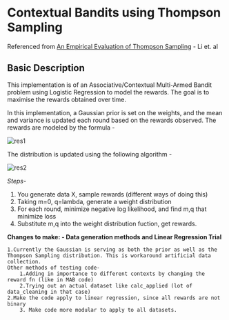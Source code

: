 # Contextual Bandits using Thompson Sampling

Referenced from [An Empirical Evaluation of Thompson Sampling](https://papers.nips.cc/paper/4321-an-empirical-evaluation-of-thompson-sampling.pdf) - Li et. al

## Basic Description
This implementation is of an Associative/Contextual Multi-Armed Bandit problem using Logistic Regression to model the rewards. The goal is to maximise the rewards obtained over time.

In this implementation, a Gaussian prior is set on the weights, and the mean and variance is updated each round based on the rewards observed. The rewards are modeled by the formula - 


![res1](https://github.com/radsn23/bandits-codes/blob/master/bandit_rl_implementations/ContextualBandits/ssc2.png)


The distribution is updated using the following algorithm -

![res2](https://github.com/radsn23/bandits-codes/blob/master/bandit_rl_implementations/ContextualBandits/scf1.png)

*Steps-*
 
1. You generate data X, sample rewards (different ways of doing this)
2. Taking m=0, q=lambda, generate a weight distribution
3. For each round, minimize negative log likelihood, and find m,q that minimize loss
4. Substitute m,q into the weight distribution fuction, get rewards.

**Changes to make: - Data generation methods and Linear Regression Trial**

	1.Currently the Gaussian is serving as both the prior as well as the Thompson Sampling distribution. This is workaround artificial data collection.	
	Other methods of testing code-
 		1.Adding in importance to different contexts by changing the reward fn (like in MAB code)
		2.Trying out an actual dataset like calc_applied (lot of data_cleaning in that case)
	2.Make the code apply to linear regression, since all rewards are not binary
        3. Make code more modular to apply to all datasets. 
